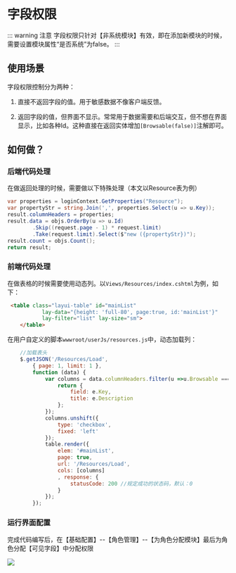 # 字段权限

::: warning 注意
字段权限只针对【非系统模块】有效，即在添加新模块的时候，需要设置模块属性“是否系统”为false。
:::

## 使用场景

字段权限控制分为两种：

1. 直接不返回字段的值。用于敏感数据不像客户端反馈。

1. 返回字段的值，但界面不显示。常常用于数据需要和后端交互，但不想在界面显示，比如各种Id。这种直接在返回实体增加`[Browsable(false)]`注解即可。

## 如何做？

### 后端代码处理

在做返回处理的时候，需要做以下特殊处理（本文以Resource表为例）

```csharp
var properties = loginContext.GetProperties("Resource");
var propertyStr = string.Join(',', properties.Select(u => u.Key));
result.columnHeaders = properties;
result.data = objs.OrderBy(u => u.Id)
        .Skip((request.page - 1) * request.limit)
        .Take(request.limit).Select($"new ({propertyStr})");
result.count = objs.Count();
return result;
```

### 前端代码处理

在做表格的时候需要使用动态列。以`Views/Resources/index.cshtml`为例，如下：

```HTML
 <table class="layui-table" id="mainList"
           lay-data="{height: 'full-80', page:true, id:'mainList'}"
           lay-filter="list" lay-size="sm">
    </table>
```

在用户自定义的脚本`wwwroot/userJs/resources.js`中，动态加载列：

```javascript
    //加载表头
    $.getJSON('/Resources/Load',
	    { page: 1, limit: 1 },
	    function (data) {
		    var columns = data.columnHeaders.filter(u =>u.Browsable ===true).map(function (e) {
			    return {
				    field: e.Key,
				    title: e.Description
			    };
		    });
		    columns.unshift({
			    type: 'checkbox',
			    fixed: 'left'
		    });
		    table.render({
			    elem: '#mainList',
			    page: true,
                url: '/Resources/Load',
			    cols: [columns]
			    , response: {
				    statusCode: 200 //规定成功的状态码，默认：0
			    }
		    });
        });
```
### 运行界面配置

完成代码编写后，在【基础配置】--【角色管理】--【为角色分配模块】最后为角色分配【可见字段】中分配权限

![](/roleassignproperty.png)


